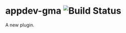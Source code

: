appdev-gma ![Build Status](https://travis-ci.org/appdevdesigns/appdev-gma.png)
================

A new plugin.